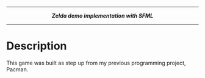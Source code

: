 
---
**<p align="center"><i>Zelda demo implementation with SFML</i></p>**

---

# Description
This game was built as step up from my previous programming project, Pacman. 
